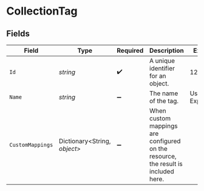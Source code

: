 # CollectionTag


## Fields

| Field                                                                             | Type                                                                              | Required                                                                          | Description                                                                       | Example                                                                           |
| --------------------------------------------------------------------------------- | --------------------------------------------------------------------------------- | --------------------------------------------------------------------------------- | --------------------------------------------------------------------------------- | --------------------------------------------------------------------------------- |
| `Id`                                                                              | *string*                                                                          | :heavy_check_mark:                                                                | A unique identifier for an object.                                                | 12345                                                                             |
| `Name`                                                                            | *string*                                                                          | :heavy_minus_sign:                                                                | The name of the tag.                                                              | User Experience                                                                   |
| `CustomMappings`                                                                  | Dictionary<String, *object*>                                                      | :heavy_minus_sign:                                                                | When custom mappings are configured on the resource, the result is included here. |                                                                                   |